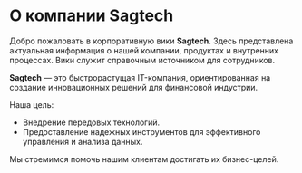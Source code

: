 # О компании Sagtech

Добро пожаловать в корпоративную вики **Sagtech**. Здесь представлена актуальная информация о нашей компании, продуктах и внутренних процессах. Вики служит справочным источником для сотрудников.

**Sagtech** — это быстрорастущая IT-компания, ориентированная на создание инновационных решений для финансовой индустрии. 

Наша цель:
- Внедрение передовых технологий.
- Предоставление надежных инструментов для эффективного управления и анализа данных.

Мы стремимся помочь нашим клиентам достигать их бизнес-целей.
